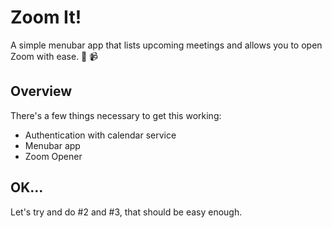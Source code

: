 # Zoom It!

A simple menubar app that lists upcoming meetings and allows you to open Zoom with ease. 🤝 📹

## Overview

There's a few things necessary to get this working:

- Authentication with calendar service
- Menubar app
- Zoom Opener

## OK...

Let's try and do #2 and #3, that should be easy enough.
